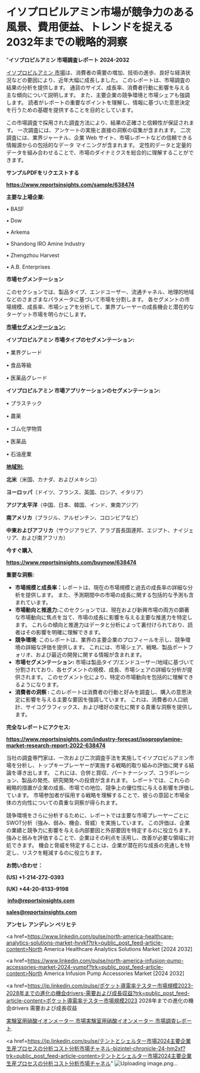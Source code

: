 # イソプロピルアミン市場が競争力のある風景、費用便益、トレンドを捉える2032年までの戦略的洞察

"<strong>イソプロピルアミン 市場調査レポート 2024-2032</strong>

<a href=https://www.reportsinsights.com/sample/638474>イソプロピルアミン 市場</a>は、消費者の需要の増加、技術の進歩、良好な経済状況などの要因により、近年大幅に成長しました。 このレポートは、市場調査の結果の分析を提供します。 通貨のサイズ、成長率、消費者行動に影響を与える主な傾向について説明します。 また、主要企業の競争環境と市場シェアも強調します。 読者がレポートの重要なポイントを理解し、情報に基づいた意思決定を行うための基礎を提供することを目的としています。

この市場調査で採用された調査方法により、結果の正確さと信頼性が保証されます。 一次調査には、アンケートの実施と直接の洞察の収集が含まれます。 二次調査には、業界ジャーナル、企業 Web サイト、市場レポートなどの信頼できる情報源からの包括的なデータ マイニングが含まれます。 定性的データと定量的データを組み合わせることで、市場のダイナミクスを総合的に理解することができます。

<strong><b>サンプルPDFをリクエストする</b></strong>

<a href=https://www.reportsinsights.com/sample/638474><strong><u>https://www.reportsinsights.com/sample/638474</u></strong></a>

<strong>主要な上場企業:</strong>

• BASF

• Dow

• Arkema

• Shandong IRO Amine Industry

• Zhengzhou Harvest

• A.B. Enterprises

<strong>市場セグメンテーション</strong>

このセクションでは、製品タイプ、エンドユーザー、流通チャネル、地理的地域などのさまざまなパラメータに基づいて市場を分割します。 各セグメントの市場規模、成長率、市場シェアを分析して、業界プレーヤーの成長機会と潜在的なターゲット市場を明らかにします。

<strong><u>市場セグメンテーション</u></strong><strong><u>:</u></strong>

<strong>イソプロピルアミン 市場タイプのセグメンテーション:</strong>

• 業界グレード

• 食品等級

• 医薬品グレード

<strong>イソプロピルアミン 市場アプリケーションのセグメンテーション:</strong>

• プラスチック

• 農薬

• ゴム化学物質

• 医薬品

• 石油産業

<strong><u>地域別</u></strong><strong><u>:</u></strong>

<strong>北米</strong>（米国、カナダ、およびメキシコ）

<strong>ヨーロッパ</strong>（ドイツ、フランス、英国、ロシア、イタリア）

<strong>アジア太平洋</strong>（中国、日本、韓国、インド、東南アジア）

<strong>南アメリカ</strong>（ブラジル、アルゼンチン、コロンビアなど）

<strong>中東およびアフリカ</strong>（サウジアラビア、アラブ首長国連邦、エジプト、ナイジェリア、および南アフリカ）

<strong>今すぐ購入</strong>

<a href=https://www.reportsinsights.com/buynow/638474><strong><u>https://www.reportsinsights.com/buynow/638474</u></strong></a>

<strong>重要な洞察:</strong>
<ul>
  <li><strong>市場規模と成長率：</strong>レポートは、現在の市場規模と過去の成長率の詳細な分析を提供します。 また、予測期間中の市場の成長に関する包括的な予測も含まれています。</li>
  <li><strong>市場動向と推進力:</strong>このセクションでは、現在および新興市場の両方の顕著な市場動向に焦点を当て、市場の成長に影響を与える主要な推進力を特定します。 これらの傾向と推進力はデータと分析によって裏付けられており、読者はその影響を明確に理解できます。</li>
  <li><strong>競争環境</strong>: このレポートは、業界の主要企業のプロフィールを示し、競争環境の詳細な評価を提供します。 これには、市場シェア、戦略、製品ポートフォリオ、および最近の開発に関する情報が含まれます。</li>
  <li><strong>市場セグメンテーション: </strong>市場は製品タイプ/エンドユーザー/地域に基づいて分割されており、各セグメントの規模、成長、市場シェアの詳細な分析が提供されます。 このセグメント化により、特定の市場動向を包括的に理解できるようになります。</li>
  <li><strong>消費者の洞察 : </strong>このレポートは消費者の行動と好みを調査し、購入の意思決定に影響を与える主要な要因を強調しています。 これは、消費者の人口統計、サイコグラフィックス、および嗜好の変化に関する貴重な洞察を提供します。</li>
</ul>
<strong>完全なレポートにアクセス:</strong>

<a href=https://www.reportsinsights.com/industry-forecast/isopropylamine-market-research-report-2022-638474><strong><u><b>https://www.reportsinsights.com/industry-forecast/isopropylamine-market-research-report-2022-638474</b></u></strong></a>

当社の調査専門家は、一次および二次調査手法を実施してイソプロピルアミン市場を分析し、トップキープレーヤーが実施する戦略的取り組みの評価に関する結論を導き出します。 これには、合併と買収、パートナーシップ、コラボレーション、製品の発売、研究開発への投資が含まれます。 レポートでは、これらの戦略的措置が企業の成長、市場での地位、競争上の優位性に与える影響を評価しています。 市場参加者が採用する戦略を理解することで、彼らの意図と市場全体の方向性についての貴重な洞察が得られます。

競争環境をさらに分析するために、レポートでは主要な市場プレーヤーごとにSWOT分析（強み、弱み、機会、脅威）を実施しています。 この評価は、企業の業績と競争力に影響を与える内部要因と外部要因を特定するのに役立ちます。 強みと弱みを評価することで、企業はその利点を活用し、改善が必要な領域に対処できます。 機会と脅威を特定することは、企業が潜在的な成長の見通しを特定し、リスクを軽減するのに役立ちます。

<strong>お問い合わせ：</strong>

<strong>(US) +1-214-272-0393</strong>

<strong>(UK) +44-20-8133-9198</strong>

<strong> </strong><a href=info@reportsinsights.com><strong><u>info@reportsinsights.com</u></strong></a>

<a href=sales@reportsinsights.com><strong><u>sales@reportsinsights.com</u></strong></a>

<strong>アンセレ アンデレン ベリヒテ</strong>

<a href=https://www.linkedin.com/pulse/north-america-healthcare-analytics-solutions-market-hvvkf?trk=public_post_feed-article-content>North America Healthcare Analytics Solutions Market [2024 2032]</a>

<a href=https://www.linkedin.com/pulse/north-america-infusion-pump-accessories-market-2024-vumpf?trk=public_post_feed-article-content>North America Infusion Pump Accessories Market [2024 2032]</a>

<a href=https://jp.linkedin.com/pulse/ポケット導電率テスター市場規模2023-2028年までの進化の機会drivers-需要および成長収益?trk=public_post_feed-article-content>ポケット導電率テスター市場規模2023 2028年までの進化の機会drivers 需要および成長収益</a>

<a href=https://www.linkedin.com/pulse/実験室用硝酸イオンメーター-市場実験室用硝酸イオンメーター-市場調査レポート-market-reports-outlook-360/>実験室用硝酸イオンメーター 市場実験室用硝酸イオンメーター 市場調査レポート</a>

<a href=https://jp.linkedin.com/pulse/テントとシェルター市場2024主要企業生産プロセスの分析コスト分析市場チャネル-bizintel-chronicle-24-hm2xf?trk=public_post_feed-article-content>テントとシェルター市場2024主要企業生産プロセスの分析コスト分析市場チャネル</a>"
![Uploading image.png…]()
